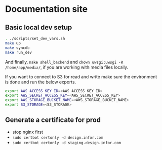 # Documentation site

## Basic local dev setup

```bash
. ./scripts/set_dev_vars.sh
make up
make syncdb
make run_dev
```

And finally, `make shell_backend` and `chown uwsgi:uwsgi -R /home/app/media/`, if you are working with media files locally.

If you want to connect to S3 for read and write make sure the environment is done and run the below exports.

```bash
export AWS_ACCESS_KEY_ID=<AWS_ACCESS_KEY_ID>
export AWS_SECRET_ACCESS_KEY=<AWS_SECRET_ACCESS_KEY>
export AWS_STORAGE_BUCKET_NAME=<AWS_STORAGE_BUCKET_NAME>
export S3_STORAGE=<S3_STORAGE>
```

## Generate a certificate for prod

- stop nginx first
- `sudo certbot certonly -d design.infor.com`
- `sudo certbot certonly -d staging.design.infor.com`